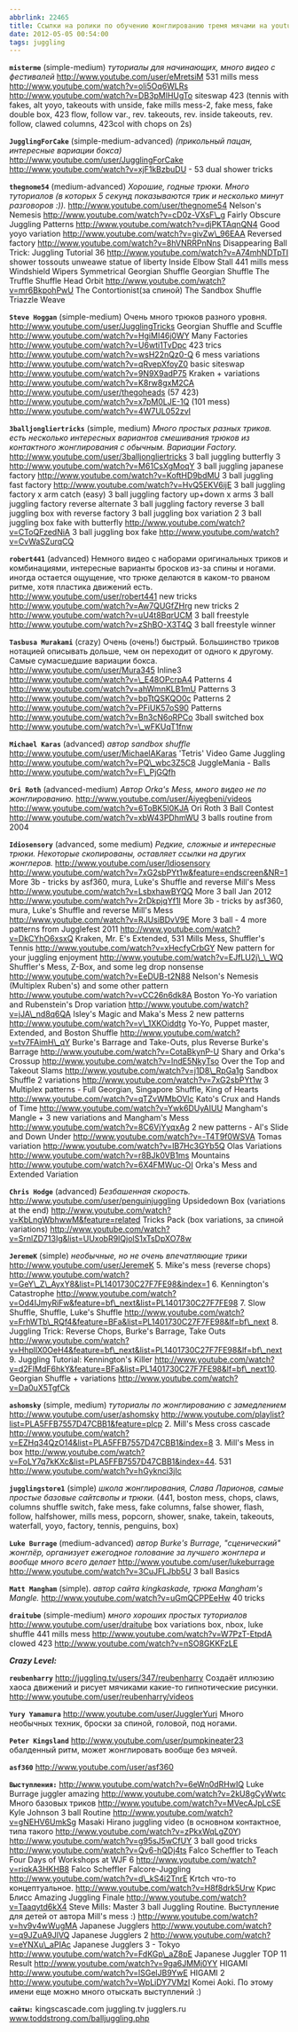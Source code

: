```yaml
---
abbrlink: 22465
title: Ссылки на ролики по обучению жонглированию тремя мячами на youtube
date: 2012-05-05 00:54:00
tags: juggling
---
```

**`misterme`** (simple-medium) *туториалы для начинающих, много видео с фестивалей* 
http://www.youtube.com/user/eMretsiM 531 mills mess 
http://www.youtube.com/watch?v=oli5Oq6WLRs
http://www.youtube.com/watch?v=DB3pMlHUgTo siteswap 423 (tennis with fakes, alt yoyo, takeouts with unside, fake mills mess-2, fake mess, fake double box, 423 flow, follow var., rev. takeouts, rev. inside takeouts, rev. follow, clawed columns, 423col with chops on 2s) 

**`JugglingForCake`** (simple-medium-advanced) *(прикольный пацан, интересные вариации бокса)*
http://www.youtube.com/user/JugglingForCake
http://www.youtube.com/watch?v=xjF1kBzbuDU - 53 dual shower tricks

**`thegnome54`** (medium-advanced) *Хорошие, годные трюки. Много туториалов (в которых 5 секунд показываются трик и несколько минут разговоров :)).*
http://www.youtube.com/user/thegnome54 Nelson's Nemesis
http://www.youtube.com/watch?v=cD0z-VXsF\_g Fairly Obscure Juggling Patterns
http://www.youtube.com/watch?v=djPKTAqnQN4 Good yoyo variation
http://www.youtube.com/watch?v=givZw\_96EAA Reversed factory
http://www.youtube.com/watch?v=8hVNRRPnNns Disappearing Ball Trick: Juggling Tutorial 36
http://www.youtube.com/watch?v=A74mhNDTpTI shower tossouts unweawe statue of liberty Inside Elbow Stall 441 mills mess Windshield Wipers Symmetrical Georgian Shuffle Georgian Shuffle The Truffle Shuffle Head Orbit
http://www.youtube.com/watch?v=mr6BkpohPwU The Contortionist(за спиной)
The Sandbox Shuffle Triazzle Weave

**`Steve Hoggan`** (simple-medium) Очень много трюков разного уровня.
http://www.youtube.com/user/JugglingTricks Georgian Shuffle and Scuffle
http://www.youtube.com/watch?v=HgiMI46j0WY Many Factories
http://www.youtube.com/watch?v=U6wti1TvDpc 423 trics
http://www.youtube.com/watch?v=wsH22nQz0-Q 6 mess variations
http://www.youtube.com/watch?v=qRvepXfoyZ0 basic siteswap
http://www.youtube.com/watch?v=9N9X9adP75 Kraken + variations
http://www.youtube.com/watch?v=K8rw8gxM2CA http://www.youtube.com/user/thegoheads (57 423)
http://www.youtube.com/watch?v=x7pM0LJE-1Q (101 mess)
http://www.youtube.com/watch?v=4W7UL052zvI 

**`3balljongliertricks`** (simple, medium) *Много простых разных триков. есть несколько интересных вариантов смешивания трюков из контактного жонглирования с обычным. Вариации Factory.*
http://www.youtube.com/user/3balljongliertricks 3 ball juggling butterfly 3
http://www.youtube.com/watch?v=M61CsXgMoqY 3 ball juggling japanese factory
http://www.youtube.com/watch?v=KoftHD9bdMU 3 ball juggling fast factory
http://www.youtube.com/watch?v=HvQ5EKV6ijE 3 ball juggling factory x arm catch (easy) 3 ball juggling factory up+down x arms 3 ball juggling factory reverse alternate 3 ball juggling factory reverse 3 ball juggling box with reverse factory 3 ball juggling box variation 2 3 ball juggling box fake with butterfly
http://www.youtube.com/watch?v=CToQFzedNiA 3 ball juggling box fake
http://www.youtube.com/watch?v=CvWaSZurqCQ 

**`robert441`** (advanced) Немного видео с наборами оригинальных триков и комбинациями, интересные варианты бросков из-за спины и ногами. иногда остается ощущение, что трюке делаются в каком-то рваном ритме, хотя пластика движений есть.
http://www.youtube.com/user/robert441 new tricks
http://www.youtube.com/watch?v=Aw7QUGfZHrg new tricks 2
http://www.youtube.com/watch?v=uU4t8BqrUCM 3 ball freestyle
http://www.youtube.com/watch?v=zShBO-X3T4Q 3 ball freestyle winner

**`Tasbusa Murakami`** (crazy) Очень (очень!) быстрый. Большинство триков нотацией описывать дольше, чем он переходит от одного к другому. Самые сумасшедшие вариации бокса.
http://www.youtube.com/user/Mura345 Inline3
http://www.youtube.com/watch?v=\_E48OPcrpA4 Patterns 4
http://www.youtube.com/watch?v=ahWmnKLB1mU Patterns 3
http://www.youtube.com/watch?v=bpTtQSKQO0c Patterns 2
http://www.youtube.com/watch?v=PFiUK57oS90 Patterns
http://www.youtube.com/watch?v=Bn3cN6oRPCo 3ball switched box
http://www.youtube.com/watch?v=\_wFKUqT1fnw

**`Michael Karas`** (advanced) *автор sandbox shuffle* 
http://www.youtube.com/user/MichaelAKaras 'Tetris' Video Game Juggling
http://www.youtube.com/watch?v=PQ\_wbc3Z5C8 JuggleMania - Balls
http://www.youtube.com/watch?v=F\_PjGQfh

**`Ori Roth`** (advanced-medium) *Автор Orka's Mess, много видео не по жонглированию.*
http://www.youtube.com/user/Aiyegbeni/videos
http://www.youtube.com/watch?v=6ToBK5l0KJA Ori Roth 3 Ball Contest
http://www.youtube.com/watch?v=xbW43PDhmWU 3 balls routine from 2004

**`Idiosensory`** (advanced, some medium) *Редкие, сложные и интересные трюки. Некоторые скопированы, оставляет ссылки на других жонглеров.*
http://www.youtube.com/user/Idiosensory
http://www.youtube.com/watch?v=7xG2sbPYt1w&feature=endscreen&NR=1 More 3b - tricks by asf360, mura, Luke's Shuffle and reverse Mill's Mess
http://www.youtube.com/watch?v=LsbxhawBYQQ More 3 ball Jan 2012
http://www.youtube.com/watch?v=2rDkpjqYf1I More 3b - tricks by asf360, mura, Luke's Shuffle and reverse Mill's Mess
http://www.youtube.com/watch?v=RJUsiBDvV9E More 3 ball - 4 more patterns from Jugglefest 2011
http://www.youtube.com/watch?v=DkCYhO6xsxQ Kraken, Mr. E's Extended, 531 Mills Mess, Shuffler's Tennis
http://www.youtube.com/watch?v=xHecfyCrbGY New pattern for your juggling enjoyment
http://www.youtube.com/watch?v=EJfLU2j\_\_WQ Shuffler's Mess, Z-Box, and some leg drop nonsense
http://www.youtube.com/watch?v=EeDUB-t2N88 Nelson's Nemesis (Multiplex Ruben's) and some other pattern
http://www.youtube.com/watch?v=vCC26n6dk8A Boston Yo-Yo variation and Rubenstein's Drop variation
http://www.youtube.com/watch?v=jJA\_nd8q6QA Isley's Magic and Maka's Mess 2 new patterns
http://www.youtube.com/watch?v=v\_1XKOiddtg Yo-Yo, Puppet master, Extended, and Boston Shuffle
http://www.youtube.com/watch?v=tv7FAimH\_qY Burke's Barrage and Take-Outs, plus Reverse Burke's Barrage
http://www.youtube.com/watch?v=CotaBkynP-U Shary and Orka's Crossup
http://www.youtube.com/watch?v=lndE5NkyTso Over the Top and Takeout Slams
http://www.youtube.com/watch?v=j1D8\_RpGa1g Sandbox Shuffle 2 variations
http://www.youtube.com/watch?v=7xG2sbPYt1w 3 Multiplex patterns - Full Georgian, Singapore Shuffle, King of Hearts
http://www.youtube.com/watch?v=qTZvWMbOVlc Kato's Crux and Hands of Time
http://www.youtube.com/watch?v=Ywk6DUyAIUU Mangham's Mangle + 3 new variations and Mangham's Mess
http://www.youtube.com/watch?v=8C6VjYyqxAg 2 new patterns - Al's Slide and Down Under
http://www.youtube.com/watch?v=-T4T9f0WSVA Tomas variation
http://www.youtube.com/watch?v=IB7Hc3GYb5Q Olas Variations
http://www.youtube.com/watch?v=r8BJk0VB1ms Mountains
http://www.youtube.com/watch?v=6X4FMWuc-OI Orka's Mess and Extended Variation

**`Chris Hodge`** (advanced) *Безбашенная скорость.* 
http://www.youtube.com/user/penguinjuggling Upsidedown Box (variations at the end)
http://www.youtube.com/watch?v=KbLngWbhwwM&feature=related Tricks Pack (box variations, за спиной variations)
http://www.youtube.com/watch?v=SrnlZD713Ig&list=UUxobR9IQjolS1xTsDpXO78w

**`JeremeK`** (simple) *необычные, но не очень впечатляющие трики*
http://www.youtube.com/user/JeremeK 5. Mike's mess (reverse chops)
http://www.youtube.com/watch?v=GeY\_Z\_AyxY8&list=PL1401730C27F7FE98&index=1 6. Kennington's Catastrophe
http://www.youtube.com/watch?v=Od4IJmyRiFw&feature=bf\_next&list=PL1401730C27F7FE98 7. Slow Shuffle, Shuffle, Luke's Shuffle
http://www.youtube.com/watch?v=FrhWTb\_RQf4&feature=BFa&list=PL1401730C27F7FE98&lf=bf\_next 8. Juggling Trick: Reverse Chops, Burke's Barrage, Take Outs
http://www.youtube.com/watch?v=HhpllX0OeH4&feature=bf\_next&list=PL1401730C27F7FE98&lf=bf\_next 9. Juggling Tutorial: Kennington's Killer
http://www.youtube.com/watch?v=d2FIMdF6hkY&feature=BFa&list=PL1401730C27F7FE98&lf=bf\_next10. Georgian Shuffle + variations
http://www.youtube.com/watch?v=Da0uX5TgfCk

**`ashomsky`** (simple, medium) *туториалы по жонглированию с замедлением*
http://www.youtube.com/user/ashomsky
http://www.youtube.com/playlist?list=PLA5FFB7557D47CBB1&feature=plcp 2. Mill's Mess cross cascade
http://www.youtube.com/watch?v=EZHq34QzO14&list=PLA5FFB7557D47CBB1&index=8 3. Mill's Mess in box
http://www.youtube.com/watch?v=FoLY7q7kKXc&list=PLA5FFB7557D47CBB1&index=44. 531
http://www.youtube.com/watch?v=hGyknci3jIc

**`jugglingstore1`** (simple) *школа жонглирования, Слава Ларионов, самые простые базовые сайтсвопы и трюки.* 
(441, boston mess, chops, claws, columns shuffle switch, fake mess, fake columns, false shower, flash, follow, halfshower, mills mess, popcorn, shower, snake, takein, takeouts, waterfall, yoyo, factory, tennis, penguins, box)

**`Luke Burrage`** (medium-advanced) *автор Burke's Burrage, "сценический" жонглёр, организует ежегодное голование за лучшего жонглера и вообще много всего делает*
http://www.youtube.com/user/lukeburrage
http://www.youtube.com/watch?v=3CuJFLJbb5U 3 ball Basics

**`Matt Mangham`** (simple). *автор сайта kingkaskade, трюка Mangham's Mangle.*
http://www.youtube.com/watch?v=uGmQCPPEeHw 40 tricks

**`draitube`** (simple-medium) *много хороших простых туториалов*
http://www.youtube.com/user/draitube box variations box, nbox, luke shuffle 441 mills mess
http://www.youtube.com/watch?v=W7PzT-EtpdA clowed 423
http://www.youtube.com/watch?v=nSO8GKKFzLE 

***Crazy Level:***

**`reubenharry`** 
http://juggling.tv/users/347/reubenharry Создаёт иллюзию хаоса движений и рисует мячиками какие-то гипнотические рисунки.
http://www.youtube.com/user/reubenharry/videos

**`Yury Yamamura`** 
http://www.youtube.com/user/JugglerYuri Много необычных техник, броски за спиной, головой, под ногами. 

**`Peter Kingsland`**
http://www.youtube.com/user/pumpkineater23 обалденный ритм, может жонглировать вообще без мячей.

**`asf360`**
http://www.youtube.com/user/asf360

**`Выступления:`**
http://www.youtube.com/watch?v=6eWn0dRHwIQ Luke Burrage juggler amazing
http://www.youtube.com/watch?v=2kU8gCyWwtc Много базовых триков
http://www.youtube.com/watch?v=MVecAJpLcSE Kyle Johnson 3 ball Routine
http://www.youtube.com/watch?v=gNEHV6UmkSg Masaki Hirano juggling video (в основном контактное, типа такого http://www.youtube.com/watch?v=zPkxWqLgZ0Y)
http://www.youtube.com/watch?v=g95sJ5wCfUY 3 ball good tricks
http://www.youtube.com/watch?v=Qv6-hQDj4ts Falco Scheffler to Teach Four Days of Workshops at WJF 6 http://www.youtube.com/watch?v=riqkA3HKHB8 Falco Scheffler Falcore-Juggling
http://www.youtube.com/watch?v=d\_kS4i2TnrE Krtch что-то концептуальное.
http://www.youtube.com/watch?v=H8f8drk5Urw Крис Блисс Amazing Juggling Finale
http://www.youtube.com/watch?v=Taaqytd6kX4 Steve Mills: Master 3 ball Juggling Routine. Выступление для детей от автора Mill's mess :)
http://www.youtube.com/watch?v=hv9v4wWugMA Japanese Jugglers
http://www.youtube.com/watch?v=q9JZuA9JlVQ Japanese Jugglers 2 http://www.youtube.com/watch?v=eYNXu\_aPIAc Japanese Jugglers 3 - Tokyo
http://www.youtube.com/watch?v=FdKGp\_aZ8pE Japanese Juggler TOP 11 Result
http://www.youtube.com/watch?v=9ga6JMMj0YY HIGAMI
http://www.youtube.com/watch?v=lSGelJB9YwE HIGAMI 2
http://www.youtube.com/watch?v=WpLiDY7VMzI Komei Aoki. По этому имени еще можно много отыскать выступлений :)

**`сайты:`**
kingscascade.com
juggling.tv
jugglers.ru
www.toddstrong.com/balljuggling.php 